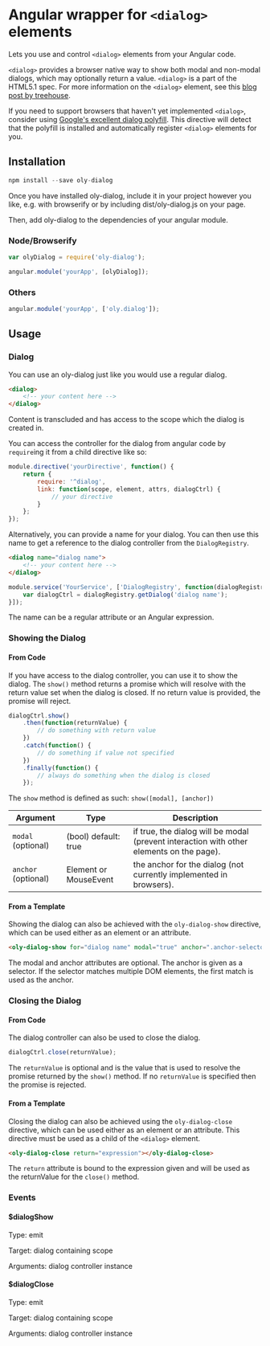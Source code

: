 # Angular wrapper for `<dialog>` elements

Lets you use and control `<dialog>` elements from your Angular code.

`<dialog>` provides a browser native way to show both modal and
non-modal dialogs, which may optionally return a value. `<dialog>` is a part
of the HTML5.1 spec. For more information on the `<dialog>` element, see this 
[blog post by treehouse](http://blog.teamtreehouse.com/a-preview-of-the-new-dialog-element).

If you need to support browsers that haven't yet implemented `<dialog>`,
consider using [Google's excellent dialog polyfill](https://github.com/GoogleChrome/dialog-polyfill).
This directive will detect that the polyfill is installed and automatically
register `<dialog>` elements for you.

## Installation

```javascript
npm install --save oly-dialog
```

Once you have installed oly-dialog, include it in your project however you like,
e.g. with browserify or by including dist/oly-dialog.js on your page.

Then, add oly-dialog to the dependencies of your angular module.

### Node/Browserify
```javascript
var olyDialog = require('oly-dialog');

angular.module('yourApp', [olyDialog]);
```

### Others
```javascript
angular.module('yourApp', ['oly.dialog']);
```

## Usage

### Dialog

You can use an oly-dialog just like you would use a regular dialog.

```html
<dialog>
    <!-- your content here -->
</dialog>
```

Content is transcluded and has access to the scope which the dialog is
created in.

You can access the controller for the dialog from angular code by `require`ing
it from a child directive like so:

```javascript
module.directive('yourDirective', function() {
    return {
        require: '^dialog',
        link: function(scope, element, attrs, dialogCtrl) {
            // your directive
        }
    };
});
```

Alternatively, you can provide a name for your dialog. You can then use this
name to get a reference to the dialog controller from the `DialogRegistry`.

```html
<dialog name="dialog name">
    <!-- your content here -->
</dialog>
```

```javascript
module.service('YourService', ['DialogRegistry', function(dialogRegistry) {
    var dialogCtrl = dialogRegistry.getDialog('dialog name');
}]);
```

The name can be a regular attribute or an Angular expression.

### Showing the Dialog

#### From Code

If you have access to the dialog controller, you can use it to show the dialog.
The `show()` method returns a promise which will resolve with the return value
set when the dialog is closed. If no return value is provided, the promise will
reject.

```javascript
dialogCtrl.show()
    .then(function(returnValue) {
        // do something with return value
    })
    .catch(function() {
        // do something if value not specified
    })
    .finally(function() {
        // always do something when the dialog is closed
    });
```

The `show` method is defined as such:
`show([modal], [anchor])`

| Argument                            | Type                  | Description                                                                              |
|-------------------------------------|-----------------------|------------------------------------------------------------------------------------------|
| `modal` (optional)                  | (bool) default: true  | if true, the dialog will be modal (prevent interaction with other elements on the page). |
| `anchor` (optional)                 | Element or MouseEvent | the anchor for the dialog (not currently implemented in browsers).                       |

#### From a Template

Showing the dialog can also be achieved with the `oly-dialog-show` directive,
which can be used either as an element or an attribute.

```html
<oly-dialog-show for="dialog name" modal="true" anchor=".anchor-selector"></oly-dialog-show>
```

The modal and anchor attributes are optional. The anchor is given as a selector.
If the selector matches multiple DOM elements, the first match is used as the
anchor.

### Closing the Dialog

#### From Code

The dialog controller can also be used to close the dialog.

```javascript
dialogCtrl.close(returnValue);
```

The `returnValue` is optional and is the value that is used to resolve the
promise returned by the `show()` method. If no `returnValue` is specified then
the promise is rejected.

#### From a Template

Closing the dialog can also be achieved using the `oly-dialog-close` directive,
which can be used either as an element or an attribute. This directive must be
used as a child of the `<dialog>` element.

```html
<oly-dialog-close return="expression"></oly-dialog-close>
```

The `return` attribute is bound to the expression given and will be used as the
returnValue for the `close()` method.

### Events

#### $dialogShow

Type: emit

Target: dialog containing scope

Arguments: dialog controller instance

#### $dialogClose

Type: emit

Target: dialog containing scope

Arguments: dialog controller instance

